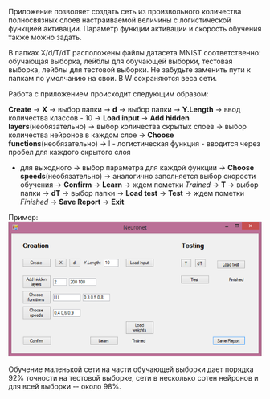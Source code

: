 Приложение позволяет создать сеть из произвольного количества полносвязных слоев настраиваемой величины 
с логистической функцией активации. Параметр функции активации и скорость обучения также можно задать.

В папках X/d/T/dT расположены файлы датасета MNIST соответственно: обучающая выборка, лейблы для обучающей выборки, 
тестовая выборка, лейблы для тестовой выборки. Не забудьте заменить пути к папкам по умолчанию на свои. 
В W сохраняются веса сети. 

Работа с приложением происходит следующим образом: 

**Create** -> **X** -> выбор папки -> **d** -> выбор папки -> **Y.Length** -> ввод количества классов - 10 -> **Load input** 
-> **Add hidden layers**(необязательно) -> выбор количества скрытых слоев -> выбор количества нейронов в каждом слое 
-> **Choose functions**(необязательно) -> l - логистическая функция - вводится через пробел для каждого скрытого слоя 
+ для выходного -> выбор параметра для каждой функции 
-> **Choose speeds**(необязательно) -> аналогично заполняется выбор скорости обучения -> **Confirm** -> **Learn** 
-> ждем пометки *Trained* -> **T** -> выбор папки -> **dT** -> выбор папки -> **Load test** -> **Test** 
-> ждем пометки *Finished* -> **Save Report** -> **Exit**

Пример:
![Image](image.png)

Обучение маленькой сети на части обучающей выборки дает порядка 92% точности на тестовой выборке, сети в несколько сотен
нейронов и для всей выборки -- около 98%.
